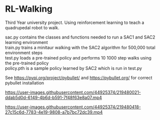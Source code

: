# RL-Walking
Third Year university project. Using reinforcement learning to teach a quadrupedal robot to walk.

sac.py contains the classes and functions needed to run a SAC1 and SAC2 learning environment<br>
train.py trains a minitaur walking with the SAC2 algorithm for 500,000 total environment steps<br>
test.py loads a pre-trained policy and performs 10 1000 step walks using the pre-trained policy<br>
policy.pth is a sample policy learned by SAC2 which is run in test.py

See https://pypi.org/project/pybullet/ and https://pybullet.org/ for correct pybullet installation


https://user-images.githubusercontent.com/44925374/219480021-ddab5d0d-6149-4b6d-b591-7f48f63e8a07.mp4



https://user-images.githubusercontent.com/44925374/219480418-27c15c6d-7783-4e19-9808-a7b7bc72dc39.mp4

